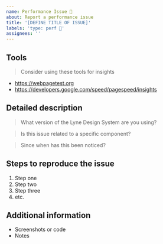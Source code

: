 ```yaml
---
name: Performance Issue 🚀
about: Report a performance issue
title: '[DEFINE TITLE OF ISSUE]'
labels: 'type: perf 🚀'
assignees: ''
---
```


<!-- Feel free to remove sections that aren't relevant.

## Title line template: [Title]: Brief description

-->

## Tools

> Consider using these tools for insights
- https://webpagetest.org
- https://developers.google.com/speed/pagespeed/insights

## Detailed description

> What version of the Lyne Design System are you using?

> Is this issue related to a specific component?

> Since when has this been noticed?

## Steps to reproduce the issue

1. Step one
2. Step two
3. Step three
4. etc.

## Additional information

- Screenshots or code
- Notes
